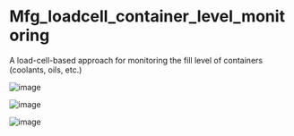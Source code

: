 # Mfg_loadcell_container_level_monitoring
A load-cell-based approach for monitoring the fill level of containers (coolants, oils, etc.)


![image](https://user-images.githubusercontent.com/11146716/221558422-2416936b-0af0-48fd-8b24-3df7aa299144.png)

![image](https://user-images.githubusercontent.com/11146716/221559262-811aec49-d2d8-47fe-b4ce-ae0f0aa43345.png)

![image](https://user-images.githubusercontent.com/11146716/221558761-b217abd1-c3a2-4472-a6a6-31463afe876a.png)
